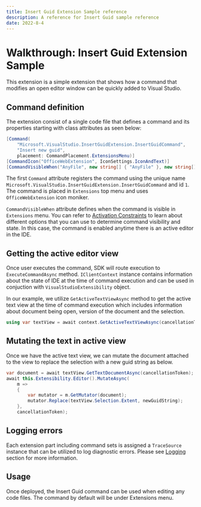 ```yaml
---
title: Insert Guid Extension Sample reference
description: A reference for Insert Guid sample reference
date: 2022-8-4
---
```


# Walkthrough: Insert Guid Extension Sample

This extension is a simple extension that shows how a command that modifies an open editor window can be quickly added to Visual Studio.

## Command definition

The extension consist of a single code file that defines a command and its properties starting with class attributes as seen below:

```csharp
[Command(
	"Microsoft.VisualStudio.InsertGuidExtension.InsertGuidCommand",
	"Insert new guid",
	placement: CommandPlacement.ExtensionsMenu)]
[CommandIcon("OfficeWebExtension", IconSettings.IconAndText)]
[CommandVisibleWhen("AnyFile", new string[] { "AnyFile" }, new string[] { "ClientContext:Shell.ActiveEditorContentType=.+" })]
```

The first `Command` attribute registers the command using the unique name `Microsoft.VisualStudio.InsertGuidExtension.InsertGuidCommand` and id `1`. The command is placed in `Extensions` top menu and uses `OfficeWebExtension` icon moniker.

`CommandVisibleWhen` attribute defines when the command is visible in `Extensions` menu. You can refer to [Activation Constraints](../inside-the-sdk/activation-constraints.md/) to learn about different options that you can use to determine command visibility and state. In this case, the command is enabled anytime there is an active editor in the IDE.

## Getting the active editor view

Once user executes the command, SDK will route execution to `ExecuteCommandAsync` method. `IClientContext` instance contains information about the state of IDE at the time of command execution and can be used in conjuction with `VisualStudioExtensibility` object.

In our example, we utilize `GetActiveTextViewAsync` method to get the active text view at the time of command execution which includes information about document being open, version of the document and the selection.

```csharp
using var textView = await context.GetActiveTextViewAsync(cancellationToken);
```
## Mutating the text in active view

Once we have the active text view, we can mutate the document attached to the view to replace the selection with a new guid string as below.

```csharp
var document = await textView.GetTextDocumentAsync(cancellationToken);
await this.Extensibility.Editor().MutateAsync(
    m =>
    {
        var mutator = m.GetMutator(document);
        mutator.Replace(textView.Selection.Extent, newGuidString);
    },
    cancellationToken);
```

## Logging errors

Each extension part including command sets is assigned a `TraceSource` instance that can be utilized to log diagnostic errors. Please see [Logging](../inside-the-sdk/logging.md) section for more information.


## Usage

Once deployed, the Insert Guid command can be used when editing any code files. The command by default will be under Extensions menu.